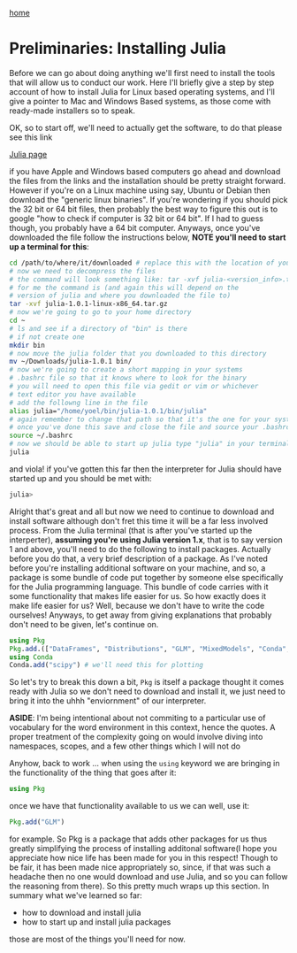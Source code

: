 
<script type="text/javascript" async
  src="https://cdnjs.cloudflare.com/ajax/libs/mathjax/2.7.4/latest.js?config=TeX-MML-AM_CHTML">
</script>

[home](https://ysanchezaraujo.github.io/)


# Preliminaries: Installing Julia

Before we can go about doing anything we'll first need to install the tools that will allow us to conduct our work. Here I'll briefly give a step by step account of how to install Julia for Linux based operating systems, and I'll give a pointer to Mac and Windows Based systems, as those come with ready-made installers so to speak. 

OK, so to start off, we'll need to actually get the software, to do that please see this link 

[Julia page](https://julialang.org/downloads/)

if you have Apple and Windows based computers go ahead and download the files from the links and the installation should be pretty straight forward. However if you're on a Linux machine using say, Ubuntu or Debian then download the "generic linux binaries". If you're wondering if you should pick the 32 bit or 64 bit files, then probably the best way to figure this out is to google "how to check if computer is 32 bit or 64 bit". If I had to guess though, you probably have a 64 bit computer. Anyways, once you've downloaded the file follow the instructions below, **NOTE you'll need to start up a terminal for this**: 

```bash
cd /path/to/where/it/downloaded # replace this with the location of your download path
# now we need to decompress the files
# the command will look something like: tar -xvf julia-<version_info>.tar.gz
# for me the command is (and again this will depend on the 
# version of julia and where you downloaded the file to)
tar -xvf julia-1.0.1-linux-x86_64.tar.gz
# now we're going to go to your home directory
cd ~
# ls and see if a directory of "bin" is there
# if not create one
mkdir bin
# now move the julia folder that you downloaded to this directory
mv ~/Downloads/julia-1.0.1 bin/
# now we're going to create a short mapping in your systems 
# .bashrc file so that it knows where to look for the binary
# you will need to open this file via gedit or vim or whichever
# text editor you have available
# add the followng line in the file
alias julia="/home/yoel/bin/julia-1.0.1/bin/julia"
# again remember to change that path so that it's the one for your system!
# once you've done this save and close the file and source your .bashrc again: 
source ~/.bashrc
# now we should be able to start up julia type "julia" in your terminal: 
julia
```

and viola! if you've gotten this far then the interpreter for Julia should have started up and you should be met with: 

```julia
julia>
```
Alright that's great and all but now we need to continue to download and install software although don't fret this time it will be a far less involved process. From the Julia terminal (that is after you've started up the interperter), **assuming you're using Julia version 1.x**, that is to say version 1 and above, you'll need to do the following to install packages. Actually before you do that, a very brief description of a package. As I've noted before you're installing additional software on your machine, and so, a package is some bundle of code put together by someone else specifically for the Julia programming language. This bundle of code carries with it some functionality that makes life easier for us. So how exactly does it make life easier for us? Well, because we don't have to write the code ourselves! Anyways, to get away from giving explanations that probably don't need to be given, let's continue on. 

```julia
using Pkg
Pkg.add.(["DataFrames", "Distributions", "GLM", "MixedModels", "Conda", "PyPlot", "CSV"])
using Conda
Conda.add("scipy") # we'll need this for plotting
```
So let's try to break this down a bit, `Pkg` is itself a package thought it comes ready with Julia so we don't need to download and install it, we just need to bring it into the uhhh "enviornment" of our interpreter. 

**ASIDE**: I'm being intentional about not commiting to a particular use of vocabulary for the word environment in this context, hence the quotes. A proper treatment of the complexity going on would involve diving into namespaces, scopes, and a few other things which I will not do

Anyhow, back to work ... when using the `using` keyword we are bringing in the functionality of the thing that goes after it: 

```julia
using Pkg
```
once we have that functionality available to us we can well, use it: 

```julia
Pkg.add("GLM")
```
for example. So Pkg is a package that adds other packages for us thus greatly simplifying the process of installing additonal software(I hope you appreciate how nice life has been made for you in this respect! Though to be fair, it has been made nice appropriately so, since, if that was such a headache then no one would download and use Julia, and so you can follow the reasoning from there). So this pretty much wraps up this section. In summary what we've learned so far: 

 * how to download and install julia
 * how to start up and install julia packages

those are most of the things you'll need for now. 
